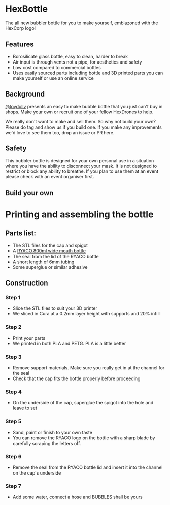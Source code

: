 # HexBottle

The all new bubbler bottle for you to make yourself, emblazoned with the HexCorp logo!
## Features

* Borosilicate glass bottle, easy to clean, harder to break
* Air input is through vents not a pipe, for aesthetics and safety
* Low cost compared to commercial bottles
* Uses easily sourced parts including bottle and 3D printed parts you can make yourself or use an online service

## Background

[@toydolly](https://github.com/toydolly) presents an easy to make bubble bottle that you just can't buy in shops. Make your own or recruit one of your fellow HexDrones to help.

We really don't want to make and sell them. So why not build your own? Please do tag and show us if you build one. If you make any improvements we'd love to see them too, drop an issue or PR here.

## Safety

This bubbler bottle is designed for your own personal use in a situation where you have the ability to disconnect your mask. It is not designed to restrict or block any ability to breathe. If you plan to use them at an event please check with an event organiser first.

## Build your own

# Printing and assembling the bottle
## Parts list:
* The STL files for the cap and spigot
* A [RYACO 800ml wide mouth bottle](https://www.amazon.co.uk/dp/B088B7RL98/ref=cm_sw_r_tw_dp_RTAABATTSC8DW0E9HZ2Y)
* The seal from the lid of the RYACO bottle
* A short length of 6mm tubing
* Some superglue or similar adhesive

## Construction
### Step 1
* Slice the STL files to suit your 3D printer
* We sliced in Cura at a 0.2mm layer height with supports and 20% infill
### Step 2
* Print your parts 
* We printed in both PLA and PETG. PLA is a little better
### Step 3
* Remove support materials. Make sure you really get in at the channel for the seal
* Check that the cap fits the bottle properly before proceeding
### Step 4
* On the underside of the cap, superglue the spigot into the hole and leave to set
### Step 5
* Sand, paint or finish to your own taste
* You can remove the RYACO logo on the bottle with a sharp blade by carefully scraping the letters off.
### Step 6
* Remove the seal from the RYACO bottle lid and insert it into the channel on the cap's underside
### Step 7
* Add some water, connect a hose and BUBBLES shall be yours


